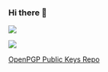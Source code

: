 ### Hi there 👋 

![](https://github-readme-stats-nine-gilt-19.vercel.app/api?username=yijiechoo16163&show_icons=true&include_all_commits=true&chooyijie_refresh=9)



![](https://github-readme-stats-nine-gilt-19.vercel.app/api/top-langs/?username=yijiechoo16163&chooyijie_refresh=9)

[OpenPGP Public Keys Repo](https://github.com/yijiechoo16163/OpenPGP-public-keys)


<!--
**yijiechoo16163/yijiechoo16163** is a ✨ _special_ ✨ repository because its `README.md` (this file) appears on your GitHub profile.

Here are some ideas to get you started:

- 🔭 I’m currently working on ...
- 🌱 I’m currently learning ...
- 👯 I’m looking to collaborate on ...
- 🤔 I’m looking for help with ...
- 💬 Ask me about ...
- 📫 How to reach me: ...
- 😄 Pronouns: ...
- ⚡ Fun fact: ...
-->
